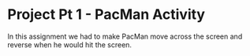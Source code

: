 # Project Pt 1 - PacMan Activity
In this assignment we had to make PacMan move across the screen and reverse when he would hit the screen.